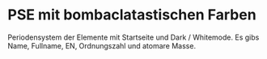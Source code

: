 # PSE mit bombaclatastischen Farben

Periodensystem der Elemente mit Startseite und Dark / Whitemode. Es gibs Name, Fullname, EN, Ordnungszahl und atomare Masse.
